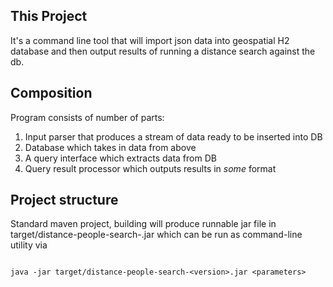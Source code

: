 This Project
------------

It's a command line tool that will import json data into geospatial H2 database and then output results of running a distance search 
    against the db.
    
Composition
-----

Program consists of number of parts:
1. Input parser that produces a stream of data ready to be inserted into DB
1. Database which takes in data from above 
1. A query interface which extracts data from DB
1. Query result processor which outputs results in _some_ format

Project structure
-----

Standard maven project, building will produce runnable jar file in target/distance-people-search-<version>.jar which 
    can be run as command-line utility via
```$bash

java -jar target/distance-people-search-<version>.jar <parameters>

```



